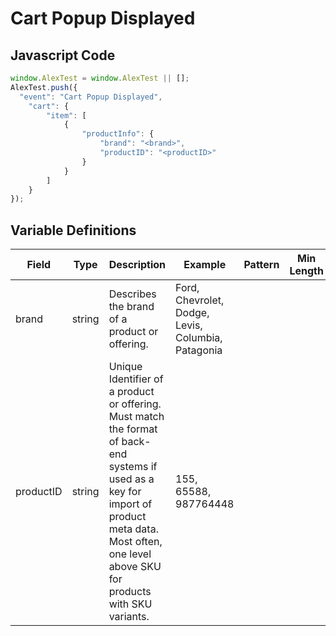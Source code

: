 # Cart Popup Displayed

### 

## Javascript Code
```js
window.AlexTest = window.AlexTest || [];
AlexTest.push({
  "event": "Cart Popup Displayed",
    "cart": {
        "item": [
            {
                "productInfo": {
                    "brand": "<brand>",
                    "productID": "<productID>"
                }
            }
        ]
    }
});
```

## Variable Definitions

|Field|Type|Description|Example|Pattern|Min Length|Max Length|Minimum|Maximum|Multiple Of|
| --- | --- | --- | --- | --- | --- | --- | --- | --- | --- |
|brand|string|Describes the brand of a product or offering.|Ford, Chevrolet, Dodge, Levis, Columbia, Patagonia|||||||
|productID|string|Unique Identifier of a product or offering.  Must match the format of back-end systems if used as a key for import of product meta data. Most often, one level above SKU for products with SKU variants. |155, 65588, 987764448|||||||
